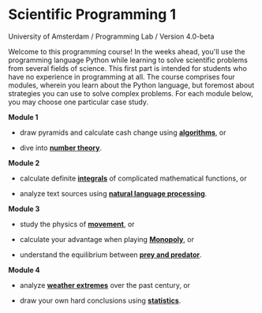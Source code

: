 # Scientific Programming 1

University of Amsterdam / Programming Lab / Version 4.0-beta

Welcome to this programming course! In the weeks ahead, you'll use the programming language Python while learning to solve scientific problems from several fields of science. This first part is intended for students who have no experience in programming at all. The course comprises four modules, wherein you learn about the Python language, but foremost about strategies you can use to solve complex problems. For each module below, you may choose one particular case study.

**Module 1**

- draw pyramids and calculate cash change using [<strong>algorithms</strong>](/algoritmen), or

- dive into [<strong>number theory</strong>](/getaltheorie).

**Module 2**

- calculate definite [<strong>integrals</strong>](/integreren) of complicated mathematical functions, or

- analyze text sources using [<strong>natural language processing</strong>](/nlp).

**Module 3**

- study the physics of [<strong>movement</strong>](/beweging), or

- calculate your advantage when playing [<strong>Monopoly</strong>](/monopoly), or

- understand the equilibrium between [<strong>prey and predator</strong>](/prooi-predator/inhoud).

**Module 4**

- analyze  [<strong>weather extremes</strong>](/big-data) over the past century, or

- draw your own hard conclusions using [<strong>statistics</strong>](/statistiek/inhoud).
